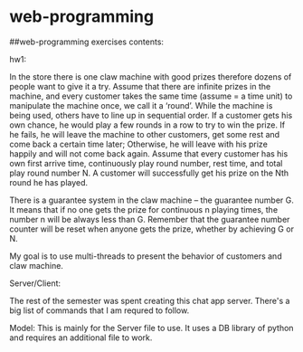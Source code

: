 # web-programming
##web-programming exercises
contents:

hw1:

In the store there is one claw machine with good prizes therefore dozens of people want to
give it a try. Assume that there are infinite prizes in the machine, and every customer takes
the same time (assume = a time unit) to manipulate the machine once, we call it a ‘round​’.
While the machine is being used, others have to line up in sequential order. If a customer
gets his own chance, he would play a few rounds in a row to try to win the prize. If he fails,
he will leave the machine to other customers, get some rest and come back a certain time
later; Otherwise, he will leave with his prize happily and will not come back again.
Assume that every customer has his own first arrive time, continuously play round number,
rest time, and total play round number N​. A customer will successfully get his prize on
the Nth round he has played.

There is a guarantee system in the claw machine – the guarantee number G​. It means that
if no one gets the prize for continuous n playing times, the number n will be always less than
G. Remember that the guarantee number counter will be reset when anyone gets the prize,
whether by achieving G or N.

My goal is to use multi-threads to present the behavior of customers and claw machine.

Server/Client:

The rest of the semester was spent creating this chat app server. There's a big list of commands that I am requred to follow.
 
Model:
This is mainly for the Server file to use. It uses a DB library of python and requires an additional file to work.
